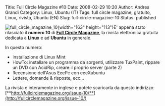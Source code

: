Title: Full Circle Magazine #10
Date: 2008-02-29 10:20
Author: Andrea Grandi
Category: Linux, Ubuntu (IT)
Tags: full circle magazine, gratuito, Linux, rivista, Ubuntu (EN)
Slug: full-circle-magazine-10
Status: published

![full\_circle\_magazine\_10](http://www.andreagrandi.it/wp-content/uploads/2008/02/issue10_en-cover.png){width="163"
height="113"}E' appena stato rilasciato il **numero 10** di [**Full
Circle Magazine**](http://fullcirclemagazine.org), la rivista
elettronica gratuita dedicata a **Linux** e ad **Ubuntu** in generale.

In questo numero:

-   Installazione di Linux Mint
-   HowTo: installare un programma da sorgenti, utilizzare TuxPaint,
    rippare un DVD con AcidRip, creare il proprio server (parte 2)
-   Recensione dell'Asus EeePc con eeeXubuntu
-   Lettere, domande & risposte, ecc...

La rivista è interamente in inglese e potete scaricarla da questo
indirizzo:
[**http://fullcirclemagazine.org/issue-10/**](http://fullcirclemagazine.org/issue-10/)
